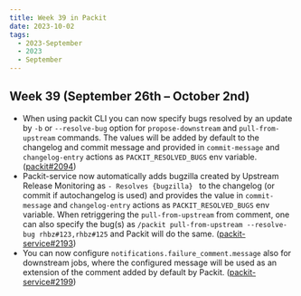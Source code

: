 ```yaml
---
title: Week 39 in Packit
date: 2023-10-02
tags:
  - 2023-September
  - 2023
  - September
---
```


## Week 39 (September 26th – October 2nd)

- When using packit CLI you can now specify bugs resolved by an update by `-b` or `--resolve-bug` option for `propose-downstream` and `pull-from-upstream` commands. The values will be added by default to the changelog and commit message and provided in `commit-message` and `changelog-entry` actions as `PACKIT_RESOLVED_BUGS` env variable. ([packit#2094](https://github.com/packit/packit/pull/2094))
- Packit-service now automatically adds bugzilla created by Upstream Release Monitoring as `- Resolves {bugzilla} ` to the changelog (or commit if autochangelog is used) and provides the value in `commit-message` and `changelog-entry` actions as `PACKIT_RESOLVED_BUGS` env variable. When retriggering the `pull-from-upstream` from comment, one can also specify the bug(s) as `/packit pull-from-upstream --resolve-bug rhbz#123,rhbz#125` and Packit will do the same. ([packit-service#2193](https://github.com/packit/packit-service/pull/2193))
- You can now configure `notifications.failure_comment.message` also for downstream jobs, where the configured message will be used as an extension of the comment added by default by Packit. ([packit-service#2199](https://github.com/packit/packit-service/pull/2199))

